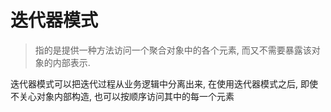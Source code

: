 # 迭代器模式

> 指的是提供一种方法访问一个聚合对象中的各个元素, 而又不需要暴露该对象的内部表示.

迭代器模式可以把迭代过程从业务逻辑中分离出来, 在使用迭代器模式之后, 即使不关心对象内部构造, 也可以按顺序访问其中的每一个元素



